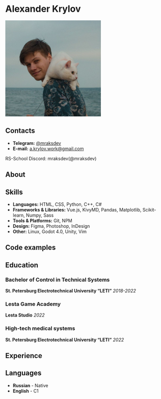 # Alexander Krylov

<img src="avatar.jpg" width="300px" alt="avatar">

## Contacts

* **Telegram:** [@mraksdev](https://t.me/mraksdev)
* **E-mail:** <a.krylov.work@gmail.com>

RS-School Discord: mraksdev(@mraksdev)

## About

## Skills

* **Languages:** HTML, CSS, Python, C++, C#
* **Frameworks & Libraries:** Vue.js, KivyMD, Pandas, Matplotlib, Scikit-learn, Numpy, Sass
* **Tools & Platforms:** Git, NPM
* **Design:** Figma, Photoshop, InDesign
* **Other:** Linux, Godot 4.0, Unity, Vim

## Code examples

## Education

### Bachelor of Control in Technical Systems

**St. Petersburg Electrotechnical University “LETI”**
*2018-2022*

### Lesta Game Academy

**Lesta Studio**
*2022*

### High-tech medical systems

**St. Petersburg Electrotechnical University “LETI”**
*2022*

## Experience

## Languages

* **Russian** - Native
* **English** - C1
